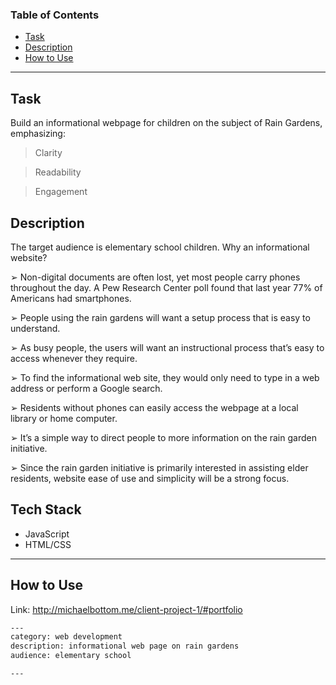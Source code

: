 ### Table of Contents
- [Task](#task)
- [Description](#description)
- [How to Use](#how-to-use)

___

## Task
Build an informational webpage for children on the subject of Rain Gardens, emphasizing:
> Clarity

> Readability

> Engagement

## Description
The target audience is elementary school children.
Why an informational website?

➢ Non-digital documents are often lost, yet most people carry phones throughout the day. A Pew Research Center poll found that last year 77% of Americans had smartphones.

➢ People using the rain gardens will want a setup process that is easy to understand.

➢ As busy people, the users will want an instructional process that’s easy to access whenever they require.

➢ To find the informational web site, they would only need to type in a web address or perform a Google search.

➢ Residents without phones can easily access the webpage at a local library or home computer.

➢ It’s a simple way to direct people to more information on the rain garden initiative.

➢ Since the rain garden initiative is primarily interested in assisting elder residents, website ease of use and simplicity will be a strong focus.

## Tech Stack
- JavaScript
- HTML/CSS

___

## How to Use

Link: http://michaelbottom.me/client-project-1/#portfolio


```txt
---
category: web development
description: informational web page on rain gardens
audience: elementary school

---
```


